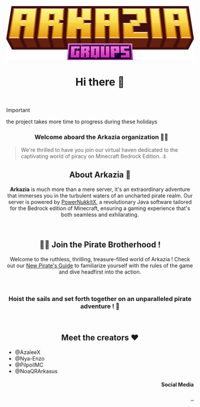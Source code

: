 <img src="./profile/asset/arkaziagroups.png"/>

<h1 align="center">
 Hi there 👋
</h1>
&nbsp

> [!IMPORTANT]
> the project takes more time to progress during these holidays


<h3 align="center">
&nbsp
Welcome aboard the Arkazia organization 🏴‍☠️
</h3>

> We're thrilled to have you join our virtual haven dedicated to the captivating world of piracy on Minecraft Bedrock Edition. ⚓️

<h2 align="center">
About Arkazia 🌊
</h2>

<p align="center">
<strong>Arkazia</strong> is much more than a mere server, it's an extraordinary adventure that immerses you in the turbulent waters of an uncharted pirate realm. Our server is powered by <a href="https://github.com/PowerNukkitX">PowerNukkitX</a>, a revolutionary Java software tailored for the Bedrock edition of Minecraft, ensuring a gaming experience that's both seamless and exhilarating.
</p>
&nbsp

<h2 align="center">
🏴‍☠️ Join the Pirate Brotherhood  !
</h2>

<p align="center">
Welcome to the ruthless, thrilling, treasure-filled world of Arkazia ! Check out our <a href="https://discord.gg/eF79vESm5S">New Pirate's Guide</a> to familiarize yourself with the rules of the game and dive headfirst into the action.
</p>
&nbsp

<h3 align="center">
Hoist the sails and set forth together on an unparalleled pirate adventure ! 🦜
</h3>
&nbsp

<h2 align="center">
Meet the creators ❤
</h2>

 - @AzaleeX 
 - @Nya-Enzo
 - @PilpoilMC
 - @NoaQRArkasus

<h4 align="right">
Social Media
</h4>
<p align="right">
<a href="https://twitter.com/ArkaziaMCBE">
    <img src="https://skillicons.dev/icons?i=twitter" alt="" height="35"/>
  </a>
  <a href="https://discord.gg/eF79vESm5S">
    <img src="https://skillicons.dev/icons?i=discord" alt="" height="35"/>
  </a>
  <a href="https://github.com/ArkaziaMCBE">
    <img src="https://skillicons.dev/icons?i=github" alt="" height="35"/>
  </a>
</p>






